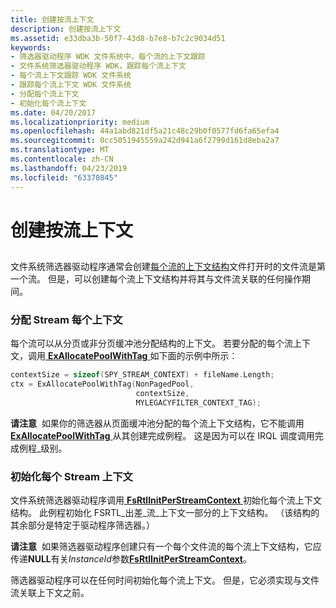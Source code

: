 ```yaml
---
title: 创建按流上下文
description: 创建按流上下文
ms.assetid: e33dba3b-50f7-43d8-b7e8-b7c2c9034d51
keywords:
- 筛选器驱动程序 WDK 文件系统中，每个流的上下文跟踪
- 文件系统筛选器驱动程序 WDK，跟踪每个流上下文
- 每个流上下文跟踪 WDK 文件系统
- 跟踪每个流上下文 WDK 文件系统
- 分配每个流上下文
- 初始化每个流上下文
ms.date: 04/20/2017
ms.localizationpriority: medium
ms.openlocfilehash: 44a1abd821df5a21c48c29b0f0577fd6fa65efa4
ms.sourcegitcommit: 0cc5051945559a242d941a6f2799d161d8eba2a7
ms.translationtype: MT
ms.contentlocale: zh-CN
ms.lasthandoff: 04/23/2019
ms.locfileid: "63370845"
---
```

# <a name="creating-a-per-stream-context"></a>创建按流上下文


## <span id="ddk_creating_a_per_stream_context_if"></span><span id="DDK_CREATING_A_PER_STREAM_CONTEXT_IF"></span>


文件系统筛选器驱动程序通常会创建[每个流的上下文结构](file-streams--stream-contexts--and-per-stream-contexts.md)文件打开时的文件流是第一个流。 但是，可以创建每个流上下文结构并将其与文件流关联的任何操作期间。

### <a name="span-idallocatingtheper-streamcontextspanspan-idallocatingtheper-streamcontextspanspan-idallocatingtheper-streamcontextspanallocating-the-per-stream-context"></a><span id="Allocating_the_Per-Stream_Context"></span><span id="allocating_the_per-stream_context"></span><span id="ALLOCATING_THE_PER-STREAM_CONTEXT"></span>分配 Stream 每个上下文

每个流可以从分页或非分页缓冲池分配结构的上下文。 若要分配的每个流上下文，调用[ **ExAllocatePoolWithTag** ](https://msdn.microsoft.com/library/windows/hardware/ff544520)如下面的示例中所示：

```cpp
contextSize = sizeof(SPY_STREAM_CONTEXT) + fileName.Length;
ctx = ExAllocatePoolWithTag(NonPagedPool, 
                            contextSize,
                            MYLEGACYFILTER_CONTEXT_TAG);
```

**请注意**  如果你的筛选器从页面缓冲池分配的每个流上下文结构，它不能调用[ **ExAllocatePoolWithTag** ](https://msdn.microsoft.com/library/windows/hardware/ff544520)从其创建完成例程。 这是因为可以在 IRQL 调度调用完成例程\_级别。

 

### <a name="span-idinitializingtheper-streamcontextspanspan-idinitializingtheper-streamcontextspanspan-idinitializingtheper-streamcontextspaninitializing-the-per-stream-context"></a><span id="Initializing_the_Per-Stream_Context"></span><span id="initializing_the_per-stream_context"></span><span id="INITIALIZING_THE_PER-STREAM_CONTEXT"></span>初始化每个 Stream 上下文

文件系统筛选器驱动程序调用[ **FsRtlInitPerStreamContext** ](https://msdn.microsoft.com/library/windows/hardware/ff546178)初始化每个流上下文结构。 此例程初始化 FSRTL\_出差\_流\_上下文一部分的上下文结构。 （该结构的其余部分是特定于驱动程序筛选器。）

**请注意**  如果筛选器驱动程序创建只有一个每个文件流的每个流上下文结构，它应传递**NULL**有关*InstanceId*参数[**FsRtlInitPerStreamContext**](https://msdn.microsoft.com/library/windows/hardware/ff546178)。

 

筛选器驱动程序可以在任何时间初始化每个流上下文。 但是，它必须实现与文件流关联上下文之前。

 

 




